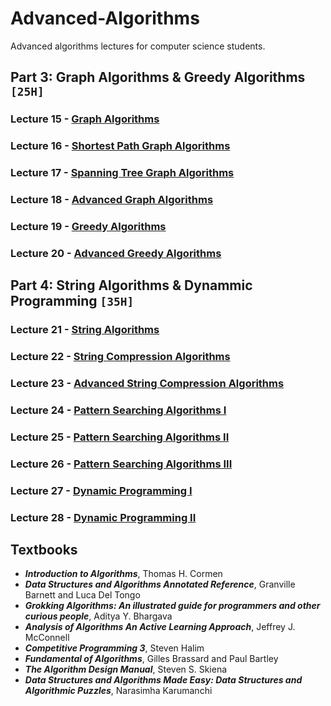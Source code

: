 # Advanced-Algorithms
Advanced algorithms lectures for computer science students.

## Part 3: Graph Algorithms & Greedy Algorithms `[25H]`

### Lecture 15 - [Graph Algorithms]()
### Lecture 16 - [Shortest Path Graph Algorithms]()
### Lecture 17 - [Spanning Tree Graph Algorithms]()
### Lecture 18 - [Advanced Graph Algorithms]()
### Lecture 19 - [Greedy Algorithms]()
### Lecture 20 - [Advanced Greedy Algorithms]()

## Part 4: String Algorithms & Dynammic Programming `[35H]`

### Lecture 21 - [String Algorithms]()
### Lecture 22 - [String Compression Algorithms]()
### Lecture 23 - [Advanced String Compression Algorithms]()
### Lecture 24 - [Pattern Searching Algorithms I]()
### Lecture 25 - [Pattern Searching Algorithms II]()
### Lecture 26 - [Pattern Searching Algorithms III]()
### Lecture 27 - [Dynamic Programming I]()
### Lecture 28 - [Dynamic Programming II]()

## Textbooks

* ***Introduction to Algorithms***, Thomas H. Cormen
* ***Data Structures and Algorithms Annotated Reference***, Granville Barnett and Luca Del Tongo
* ***Grokking Algorithms: An illustrated guide for programmers and other curious people***, Aditya Y. Bhargava
* ***Analysis of Algorithms An Active Learning Approach***, Jeffrey J. McConnell
* ***Competitive Programming 3***, Steven Halim
* ***Fundamental of Algorithms***, Gilles Brassard and Paul Bartley
* ***The Algorithm Design Manual***, Steven S. Skiena
* ***Data Structures and Algorithms Made Easy: Data Structures and Algorithmic Puzzles***, Narasimha Karumanchi
